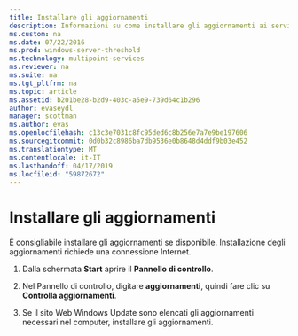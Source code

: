 ```yaml
---
title: Installare gli aggiornamenti
description: Informazioni su come installare gli aggiornamenti ai servizi MultiPoint
ms.custom: na
ms.date: 07/22/2016
ms.prod: windows-server-threshold
ms.technology: multipoint-services
ms.reviewer: na
ms.suite: na
ms.tgt_pltfrm: na
ms.topic: article
ms.assetid: b201be28-b2d9-403c-a5e9-739d64c1b296
author: evaseydl
manager: scottman
ms.author: evas
ms.openlocfilehash: c13c3e7031c8fc95ded6c8b256e7a7e9be197606
ms.sourcegitcommit: 0d0b32c8986ba7db9536e0b8648d4ddf9b03e452
ms.translationtype: MT
ms.contentlocale: it-IT
ms.lasthandoff: 04/17/2019
ms.locfileid: "59872672"
---
```

# <a name="install-updates"></a>Installare gli aggiornamenti
È consigliabile installare gli aggiornamenti se disponibile. Installazione degli aggiornamenti richiede una connessione Internet.  

1.  Dalla schermata **Start** aprire il **Pannello di controllo**.  
  
2.  Nel Pannello di controllo, digitare **aggiornamenti**, quindi fare clic su **Controlla aggiornamenti**.  
  
3.  Se il sito Web Windows Update sono elencati gli aggiornamenti necessari nel computer, installare gli aggiornamenti.  
  
